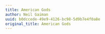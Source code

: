 ```yaml
---
title: American Gods
author: Neil Gaiman
uuid: b0dccede-49e9-4126-bc98-5d9b7e4f0a8e
original_title: American Gods
---
```


